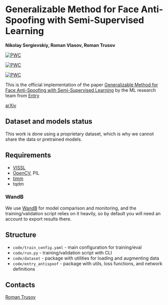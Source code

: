 # Generalizable Method for Face Anti-Spoofing with Semi-Supervised Learning

**Nikolay Sergievskiy, Roman Vlasov, Roman Trusov**

[![PWC](https://img.shields.io/endpoint.svg?url=https://paperswithcode.com/badge/generalizable-method-for-face-anti-spoofing/face-anti-spoofing-on-msu-mfsd)](https://paperswithcode.com/sota/face-anti-spoofing-on-msu-mfsd?p=generalizable-method-for-face-anti-spoofing)

[![PWC](https://img.shields.io/endpoint.svg?url=https://paperswithcode.com/badge/generalizable-method-for-face-anti-spoofing/face-anti-spoofing-on-replay-attack)](https://paperswithcode.com/sota/face-anti-spoofing-on-replay-attack?p=generalizable-method-for-face-anti-spoofing)

[![PWC](https://img.shields.io/endpoint.svg?url=https://paperswithcode.com/badge/generalizable-method-for-face-anti-spoofing/face-anti-spoofing-on-oulu-npu)](https://paperswithcode.com/sota/face-anti-spoofing-on-oulu-npu?p=generalizable-method-for-face-anti-spoofing)

This is the official implementation of the paper [Generalizable Method for Face Anti-Spoofing with Semi-Supervised Learning](https://arxiv.org/abs/2206.06510) by the ML research team from [Entry](https://getentry.com)

[arXiv](https://arxiv.org/abs/2206.06510)

## Dataset and models status

This work is done using a proprietary dataset, which is why we cannot share the data or pretrained models.

## Requirements

- [VISSL](https://github.com/facebookresearch/vissl)
- [OpenCV](https://opencv.org/), PIL
- [timm](https://github.com/rwightman/pytorch-image-models)
- tqdm

### WandB

We use [WandB](https://wandb.ai) for model comparison and monitoring, and the training/validation script relies on it heavily, so by default you will need an account to export results there.

## Structure

- `code/train_config.yaml` - main configuration for training/eval
- `code/run.py` - training/validation script with CLI
- `code/dataset` - package with utilities for loading and augmenting data
- `code/entry_antispoof` - package with utils, loss functions, and network definitions

## Contacts

[Roman Trusov](roman@getentry.com)
